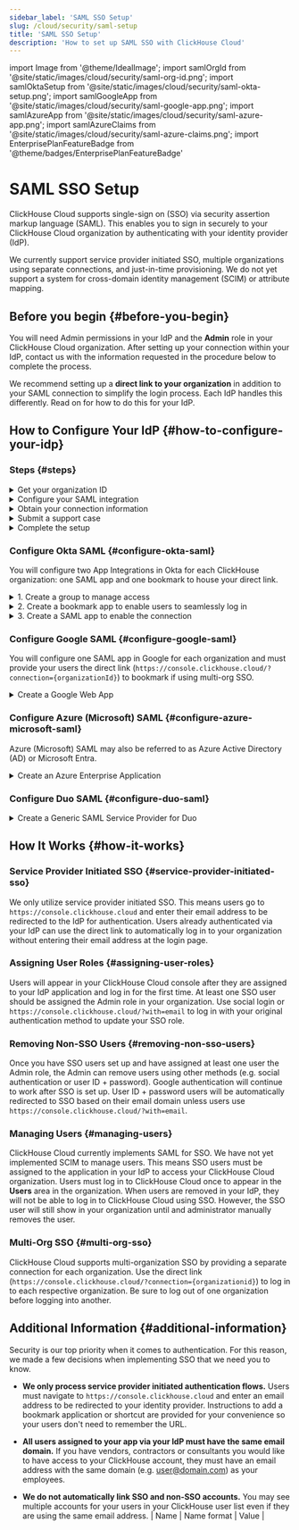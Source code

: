 ```yaml
---
sidebar_label: 'SAML SSO Setup'
slug: /cloud/security/saml-setup
title: 'SAML SSO Setup'
description: 'How to set up SAML SSO with ClickHouse Cloud'
---
```


import Image from '@theme/IdealImage';
import samlOrgId from '@site/static/images/cloud/security/saml-org-id.png';
import samlOktaSetup from '@site/static/images/cloud/security/saml-okta-setup.png';
import samlGoogleApp from '@site/static/images/cloud/security/saml-google-app.png';
import samlAzureApp from '@site/static/images/cloud/security/saml-azure-app.png';
import samlAzureClaims from '@site/static/images/cloud/security/saml-azure-claims.png';
import EnterprisePlanFeatureBadge from '@theme/badges/EnterprisePlanFeatureBadge'

# SAML SSO Setup

<EnterprisePlanFeatureBadge feature="SAML SSO"/>

ClickHouse Cloud supports single-sign on (SSO) via security assertion markup language (SAML). This enables you to sign in securely to your ClickHouse Cloud organization by authenticating with your identity provider (IdP).

We currently support service provider initiated SSO, multiple organizations using separate connections, and just-in-time provisioning. We do not yet support a system for cross-domain identity management (SCIM) or attribute mapping.

## Before you begin {#before-you-begin}

You will need Admin permissions in your IdP and the **Admin** role in your ClickHouse Cloud organization. After setting up your connection within your IdP, contact us with the information requested in the procedure below to complete the process.

We recommend setting up a **direct link to your organization** in addition to your SAML connection to simplify the login process. Each IdP handles this differently. Read on for how to do this for your IdP.

## How to Configure Your IdP {#how-to-configure-your-idp}

### Steps {#steps}

<details>
   <summary>  Get your organization ID  </summary>
   
   All setups require your organization ID. To obtain your organization ID:
   
   1. Sign in to your [ClickHouse Cloud](https://console.clickhouse.cloud) organization.
   
      <Image img={samlOrgId} size="md" alt="Organization ID" />
      
   3. In the lower left corner, click on your organization name under **Organization**.
   
   4. In the pop-up menu, select **Organization details**.
   
   5. Make note of your **Organization ID** to use below.
      
</details>

<details> 
   <summary>  Configure your SAML integration  </summary>
   
   ClickHouse uses service provider initiated SAML connections. This means you can log in via https://console.clickhouse.cloud or via a direct link. We do not currently support identity provider initiated connections. Basic SAML configurations include the following:

   - SSO URL or ACS URL:  `https://auth.clickhouse.cloud/login/callback?connection={organizationid}` 

   - Audience URI or Entity ID: `urn:auth0:ch-production:{organizationid}` 

   - Application username: `email`

   - Attribute mapping: `email = user.email`

   - Direct link to access your organization: `https://console.clickhouse.cloud/?connection={organizationid}` 


   For specific configuration steps, refer to your specific identity provider below.
   
</details>

<details>
   <summary>  Obtain your connection information  </summary>

   Obtain your Identity provider SSO URL and x.509 certificate. Refer to your specific identity provider below for instructions on how to retrieve this information.

</details>


<details>
   <summary>  Submit a support case </summary>
   
   1. Return to the ClickHouse Cloud console.
      
   2. Select **Help** on the left, then the Support submenu.
   
   3. Click **New case**.
   
   4. Enter the subject "SAML SSO Setup".
   
   5. In the description, paste any links gathered from the instructions above and attach the certificate to the ticket.
   
   6. Please also let us know which domains should be allowed for this connection (e.g. domain.com, domain.ai, etc.).
   
   7. Create a new case.
   
   8. We will complete the setup within ClickHouse Cloud and let you know when it's ready to test.

</details>

<details>
   <summary>  Complete the setup  </summary>

   1. Assign user access within your Identity Provider. 

   2. Log in to ClickHouse via https://console.clickhouse.cloud OR the direct link you configured in 'Configure your SAML integration' above. Users are initially assigned the 'Developer' role, which has read-only access to the organization.

   3. Log out of the ClickHouse organization. 

   4. Log in with your original authentication method to assign the Admin role to your new SSO account.
   - For email + password accounts, please use `https://console.clickhouse.cloud/?with=email`.
   - For social logins, please click the appropriate button (**Continue with Google** or **Continue with Microsoft**)

   5. Log out with your original authentication method and log back in via https://console.clickhouse.cloud OR the direct link you configured in 'Configure your SAML integration' above.

   6. Remove any non-SAML users to enforce SAML for the organization. Going forward users are assigned via your Identity Provider.
   
</details>

### Configure Okta SAML {#configure-okta-saml}

You will configure two App Integrations in Okta for each ClickHouse organization: one SAML app and one bookmark to house your direct link.

<details>
   <summary>  1. Create a group to manage access  </summary>
   
   1. Log in to your Okta instance as an **Administrator**.

   2. Select **Groups** on the left.

   3. Click **Add group**.

   4. Enter a name and description for the group. This group will be used to keep users consistent between the SAML app and its related bookmark app.

   5. Click **Save**.

   6. Click the name of the group that you created.

   7. Click **Assign people** to assign users you would like to have access to this ClickHouse organization.

</details>

<details>
   <summary>  2. Create a bookmark app to enable users to seamlessly log in  </summary>
   
   1. Select **Applications** on the left, then select the **Applications** subheading.
   
   2. Click **Browse App Catalog**.
   
   3. Search for and select **Bookmark App**.
   
   4. Click **Add integration**.
   
   5. Select a label for the app.
   
   6. Enter the URL as `https://console.clickhouse.cloud/?connection={organizationid}`
   
   7. Go to the **Assignments** tab and add the group you created above.
   
</details>

<details>
   <summary>  3. Create a SAML app to enable the connection  </summary>
   
   1. Select **Applications** on the left, then select the **Applications** subheading.
   
   2. Click **Create App Integration**.
   
   3. Select SAML 2.0 and click Next.
   
   4. Enter a name for your application and check the box next to **Do not display application icon to users** then click **Next**. 
   
   5. Use the following values to populate the SAML settings screen.
   
      | Field                          | Value |
      |--------------------------------|-------|
      | Single Sign On URL             | `https://auth.clickhouse.cloud/login/callback?connection={organizationid}` |
      | Audience URI (SP Entity ID)    | `urn:auth0:ch-production:{organizationid}` |
      | Default RelayState             | Leave blank       |
      | Name ID format                 | Unspecified       |
      | Application username           | Email             |
      | Update application username on | Create and update |
   
   7. Enter the following Attribute Statement.

      | Name    | Name format   | Value      |
      |---------|---------------|------------|
      | email   | Basic         | user.email |
   
   9. Click **Next**.
   
   10. Enter the requested information on the Feedback screen and click **Finish**.
   
   11. Go to the **Assignments** tab and add the group you created above.
   
   12. On the **Sign On** tab for your new app, click the **View SAML setup instructions** button. 
   
         <Image img={samlOktaSetup} size="md" alt="Okta SAML Setup Instructions" />
   
   13. Gather these three items and go to Submit a Support Case above to complete the process.
     - Identity Provider Single Sign-On URL
     - Identity Provider Issuer
     - X.509 Certificate
   
</details>


### Configure Google SAML {#configure-google-saml}

You will configure one SAML app in Google for each organization and must provide your users the direct link (`https://console.clickhouse.cloud/?connection={organizationId}`) to bookmark if using multi-org SSO.

<details>
   <summary>  Create a Google Web App  </summary>
   
   1. Go to your Google Admin console (admin.google.com).

   <Image img={samlGoogleApp} size="md" alt="Google SAML App" />

   2. Click **Apps**, then **Web and mobile apps** on the left.
   
   3. Click **Add app** from the top menu, then select **Add custom SAML app**.
   
   4. Enter a name for the app and click **Continue**.
   
   5. Gather these two items and go to Submit a Support Case above to submit the information to us. NOTE: If you complete the setup before copying this data, click **DOWNLOAD METADATA** from the app's home screen to get the X.509 certificate.
     - SSO URL
     - X.509 Certificate
   
   7. Enter the ACS URL and Entity ID below.
   
      | Field     | Value |
      |-----------|-------|
      | ACS URL   | `https://auth.clickhouse.cloud/login/callback?connection={organizationid}` |
      | Entity ID | `urn:auth0:ch-production:{organizationid}` |
   
   8. Check the box for **Signed response**.
   
   9. Select **EMAIL** for the Name ID Format and leave the Name ID as **Basic Information > Primary email.**
   
   10. Click **Continue**.
   
   11. Enter the following Attribute mapping:
       
      | Field             | Value         |
      |-------------------|---------------|
      | Basic information | Primary email |
      | App attributes    | email         |
       
   13. Click **Finish**.
   
   14. To enable the app click **OFF** for everyone and change the setting to **ON** for everyone. Access can also be limited to groups or organizational units by selecting options on the left side of the screen.
       
</details>

### Configure Azure (Microsoft) SAML {#configure-azure-microsoft-saml}

Azure (Microsoft) SAML may also be referred to as Azure Active Directory (AD) or Microsoft Entra.

<details>
   <summary>  Create an Azure Enterprise Application </summary>
   
   You will set up one application integration with a separate sign-on URL for each organization.
   
   1. Log on to the Microsoft Entra admin center.
   
   2. Navigate to **Applications > Enterprise** applications on the left.
   
   3. Click **New application** on the top menu.
   
   4. Click **Create your own application** on the top menu.
   
   5. Enter a name and select **Integrate any other application you don't find in the gallery (Non-gallery)**, then click **Create**.
   
      <Image img={samlAzureApp} size="md" alt="Azure Non-Gallery App" />
   
   6. Click **Users and groups** on the left and assign users.
   
   7. Click **Single sign-on** on the left.
   
   8. Click **SAML**.
   
   9. Use the following settings to populate the Basic SAML Configuration screen.
   
      | Field                     | Value |
      |---------------------------|-------|
      | Identifier (Entity ID)    | `urn:auth0:ch-production:{organizationid}` |
      | Reply URL (Assertion Consumer Service URL) | `https://auth.clickhouse.cloud/login/callback?connection={organizationid}` |
      | Sign on URL               | `https://console.clickhouse.cloud/?connection={organizationid}` |
      | Relay State               | Blank |
      | Logout URL                | Blank |
   
   11. Add (A) or update (U) the following under Attributes & Claims:
   
       | Claim name                           | Format        | Source attribute |
       |--------------------------------------|---------------|------------------|
       | (U) Unique User Identifier (Name ID) | Email address | user.mail        |
       | (A) email                            | Basic         | user.mail        |
       | (U) /identity/claims/name            | Omitted       | user.mail        |
   
         <Image img={samlAzureClaims} size="md" alt="Attributes and Claims" />
   
   12. Gather these two items and go to Submit a Support Case above to complete the process:
     - Login URL
     - Certificate (Base64)

</details>

### Configure Duo SAML {#configure-duo-saml}

<details>
   <summary> Create a Generic SAML Service Provider for Duo </summary>
   
   1. Follow the instructions for [Duo Single Sign-On for Generic SAML Service Providers](https://duo.com/docs/sso-generic). 
   
   2. Use the following Bridge Attribute mapping:

      |  Bridge Attribute  |  ClickHouse Attribute  | 
      |:-------------------|:-----------------------|
      | Email Address      | email                  |
   
   3. Use the following values to update your Cloud Application in Duo:

      |  Field    |  Value                                     |
      |:----------|:-------------------------------------------|
      | Entity ID | `urn:auth0:ch-production:{organizationid}` |
      | Assertion Consumer Service (ACS) URL | `https://auth.clickhouse.cloud/login/callback?connection={organizationid}` |
      | Service Provider Login URL |  `https://console.clickhouse.cloud/?connection={organizationid}` |

   4. Gather these two items and go to Submit a Support Case above to complete the process:
      - Single Sign-On URL
      - Certificate
   
</details>


## How It Works {#how-it-works}

### Service Provider Initiated SSO {#service-provider-initiated-sso}

We only utilize service provider initiated SSO. This means users go to `https://console.clickhouse.cloud` and enter their email address to be redirected to the IdP for authentication. Users already authenticated via your IdP can use the direct link to automatically log in to your organization without entering their email address at the login page.

### Assigning User Roles {#assigning-user-roles}

Users will appear in your ClickHouse Cloud console after they are assigned to your IdP application and log in for the first time. At least one SSO user should be assigned the Admin role in your organization. Use social login or `https://console.clickhouse.cloud/?with=email` to log in with your original authentication method to update your SSO role.

### Removing Non-SSO Users {#removing-non-sso-users}

Once you have SSO users set up and have assigned at least one user the Admin role, the Admin can remove users using other methods (e.g. social authentication or user ID + password). Google authentication will continue to work after SSO is set up. User ID + password users will be automatically redirected to SSO based on their email domain unless users use `https://console.clickhouse.cloud/?with=email`.

### Managing Users {#managing-users}

ClickHouse Cloud currently implements SAML for SSO. We have not yet implemented SCIM to manage users. This means SSO users must be assigned to the application in your IdP to access your ClickHouse Cloud organization. Users must log in to ClickHouse Cloud once to appear in the **Users** area in the organization. When users are removed in your IdP, they will not be able to log in to ClickHouse Cloud using SSO. However, the SSO user will still show in your organization until and administrator manually removes the user.

### Multi-Org SSO {#multi-org-sso}

ClickHouse Cloud supports multi-organization SSO by providing a separate connection for each organization. Use the direct link (`https://console.clickhouse.cloud/?connection={organizationid}`) to log in to each respective organization. Be sure to log out of one organization before logging into another.

## Additional Information {#additional-information}

Security is our top priority when it comes to authentication. For this reason, we made a few decisions when implementing SSO that we need you to know.

- **We only process service provider initiated authentication flows.** Users must navigate to `https://console.clickhouse.cloud` and enter an email address to be redirected to your identity provider. Instructions to add a bookmark application or shortcut are provided for your convenience so your users don't need to remember the URL.

- **All users assigned to your app via your IdP must have the same email domain.** If you have vendors, contractors or consultants you would like to have access to your ClickHouse account, they must have an email address with the same domain (e.g. user@domain.com) as your employees.

- **We do not automatically link SSO and non-SSO accounts.** You may see multiple accounts for your users in your ClickHouse user list even if they are using the same email address.
      | Name    | Name format   | Value      |
      